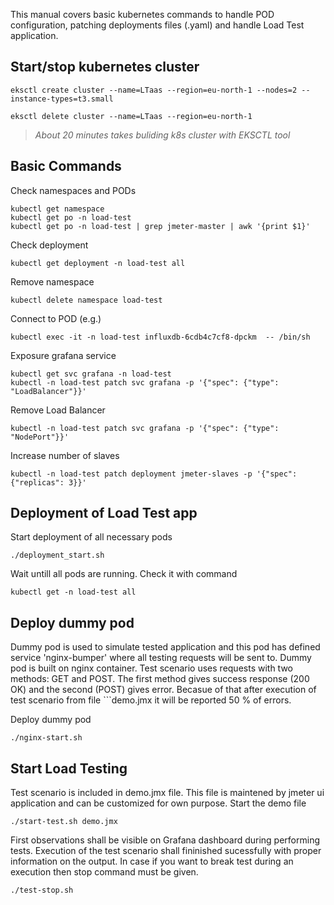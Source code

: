 
This manual covers basic kubernetes commands to handle POD configuration, patching deployments files (.yaml) 
and handle Load Test application.

## Start/stop kubernetes cluster
`eksctl create cluster --name=LTaas --region=eu-north-1 --nodes=2 --instance-types=t3.small`

`eksctl delete cluster --name=LTaas --region=eu-north-1`

> *About 20 minutes takes buliding k8s cluster with EKSCTL tool* 

## Basic Commands
Check namespaces and PODs
```
kubectl get namespace
kubectl get po -n load-test
kubectl get po -n load-test | grep jmeter-master | awk '{print $1}'
```
Check deployment
```
kubectl get deployment -n load-test all
```

Remove namespace
```
kubectl delete namespace load-test
```

Connect to POD (e.g.)
```
kubectl exec -it -n load-test influxdb-6cdb4c7cf8-dpckm  -- /bin/sh
```

Exposure grafana service
```
kubectl get svc grafana -n load-test
kubectl -n load-test patch svc grafana -p '{"spec": {"type": "LoadBalancer"}}'
```

Remove Load Balancer
```
kubectl -n load-test patch svc grafana -p '{"spec": {"type": "NodePort"}}'
```

Increase number of slaves
```
kubectl -n load-test patch deployment jmeter-slaves -p '{"spec": {"replicas": 3}}'
```

## Deployment of Load Test app
Start deployment of all necessary pods
```
./deployment_start.sh
```

Wait untill all pods are running. Check it with command
```
kubectl get -n load-test all
```

## Deploy dummy pod
Dummy pod is used to simulate tested application and this pod has defined service 'nginx-bumper' where all 
testing requests will be sent to. Dummy pod is built on nginx container. Test scenario uses requests with 
two methods: GET and POST. The first method gives success response (200 OK) and the second (POST) gives error. 
Becasue of that after execution of test scenario from file ```demo.jmx
it will be reported 50 % of errors. 

Deploy dummy pod
```
./nginx-start.sh
```

## Start Load Testing
Test scenario is included in demo.jmx file. This file is maintened by jmeter ui application
and can be customized for own purpose.
Start the demo file 
```
./start-test.sh demo.jmx
```
First observations shall be visible on Grafana dashboard during performing tests. 
Execution of the test scenario shall fininished sucessfully with proper information on the output.
In case if you want to break test during an execution then stop command must be given.  
```
./test-stop.sh
```
